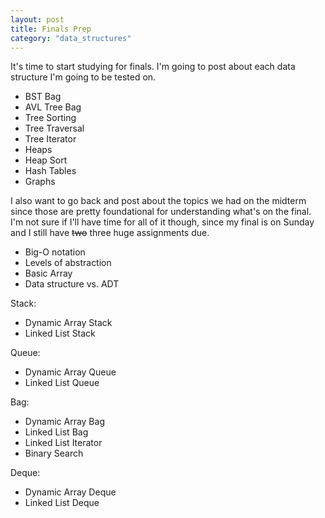 ```yaml
---
layout: post
title: Finals Prep
category: "data_structures"
---
```


It's time to start studying for finals. I'm going to post about each data structure I'm going to be tested on.

* BST Bag
* AVL Tree Bag
* Tree Sorting
* Tree Traversal
* Tree Iterator
* Heaps
* Heap Sort
* Hash Tables
* Graphs

I also want to go back and post about the topics we had on the midterm since those are pretty foundational for understanding what's on the final. I'm not sure if I'll have time for all of it though, since my final is on Sunday and I still have <s>two</s> three huge assignments due.

* Big-O notation
* Levels of abstraction
* Basic Array
* Data structure vs. ADT

Stack:

* Dynamic Array Stack
* Linked List Stack

Queue:

* Dynamic Array Queue
* Linked List Queue

Bag:

* Dynamic Array Bag
* Linked List Bag
* Linked List Iterator
* Binary Search

Deque:

* Dynamic Array Deque
* Linked List Deque

